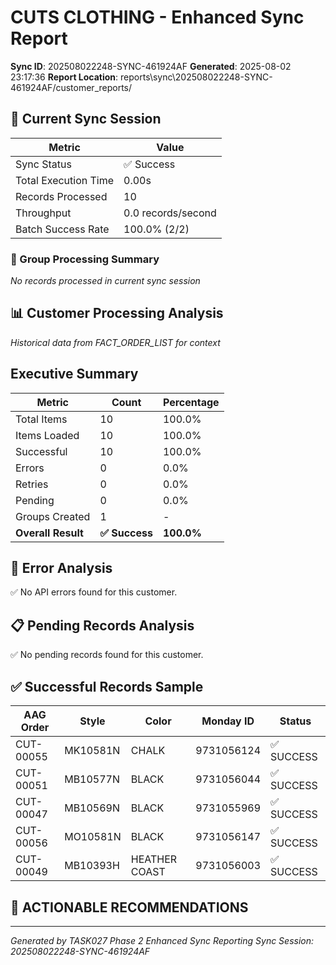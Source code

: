 # CUTS CLOTHING - Enhanced Sync Report
**Sync ID**: 202508022248-SYNC-461924AF
**Generated**: 2025-08-02 23:17:36
**Report Location**: reports\sync\202508022248-SYNC-461924AF/customer_reports/

## 🚀 Current Sync Session

| Metric | Value |
|--------|-------|
| Sync Status | ✅ Success |
| Total Execution Time | 0.00s |
| Records Processed | 10 |
| Throughput | 0.0 records/second |
| Batch Success Rate | 100.0% (2/2) |

### 📂 Group Processing Summary

*No records processed in current sync session*

## 📊 Customer Processing Analysis
*Historical data from FACT_ORDER_LIST for context*

## Executive Summary

| Metric | Count | Percentage |
|--------|-------|------------|
| Total Items | 10 | 100.0% |
| Items Loaded | 10 | 100.0% |
| Successful | 10 | 100.0% |
| Errors | 0 | 0.0% |
| Retries | 0 | 0.0% |
| Pending | 0 | 0.0% |
| Groups Created | 1 | - |
| **Overall Result** | **✅ Success** | **100.0%** |

## 🚨 Error Analysis

✅ No API errors found for this customer.

## 📋 Pending Records Analysis

✅ No pending records found for this customer.

## ✅ Successful Records Sample

| AAG Order | Style | Color | Monday ID | Status |
|-----------|-------|--------|-----------|--------|
| CUT-00055 | MK10581N | CHALK | 9731056124 | ✅ SUCCESS |
| CUT-00051 | MB10577N | BLACK | 9731056044 | ✅ SUCCESS |
| CUT-00047 | MB10569N | BLACK | 9731055969 | ✅ SUCCESS |
| CUT-00056 | MO10581N | BLACK | 9731056147 | ✅ SUCCESS |
| CUT-00049 | MB10393H | HEATHER COAST | 9731056003 | ✅ SUCCESS |

## 🎯 ACTIONABLE RECOMMENDATIONS


---
*Generated by TASK027 Phase 2 Enhanced Sync Reporting*
*Sync Session: 202508022248-SYNC-461924AF*